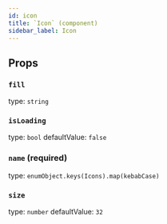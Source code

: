 ```yaml
---
id: icon
title: `Icon` (component)
sidebar_label: Icon
---
```



Props
-----

### `fill`

type: `string`


### `isLoading`

type: `bool`
defaultValue: `false`


### `name` (required)

type: `enumObject.keys(Icons).map(kebabCase)`


### `size`

type: `number`
defaultValue: `32`

